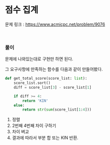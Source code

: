 점수 집계
===

문제 링크 : https://www.acmicpc.net/problem/9076

<br>

### 풀이

문제에 나와있는대로 구현만 하면 된다.

그 요구사항에 만족하는 함수를 다음과 같이 만들어봤다.

```Python
def get_total_score(score_list: list):
    score_list.sort()
    diff = score_list[3] - score_list[1]

    if diff >= 4:
        return 'KIN'
    else:
        return str(sum(score_list[1:4]))
```

1. 정렬
2. 2번째 4번째 차이 구하기
3. 차이 벼교
4. 결과에 따라서 부분 합 또는 KIN 반환.
